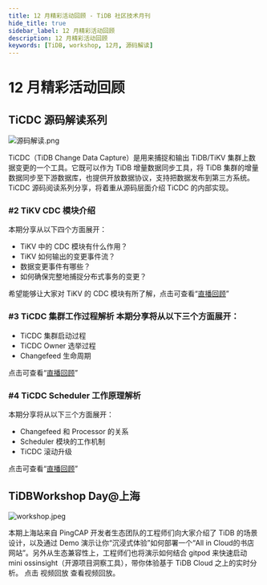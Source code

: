 ```yaml
---
title: 12 月精彩活动回顾 - TiDB 社区技术月刊
hide_title: true
sidebar_label: 12 月精彩活动回顾
description: 12 月精彩活动回顾
keywords: [TiDB, workshop, 12月, 源码解读]
---
```


# 12 月精彩活动回顾

## TiCDC 源码解读系列

![源码解读.png](https://img2.pingcap.com/forms/8/3/83f809a54cdcfb74e24a51770da357c930658f72.png)

TiCDC（TiDB Change Data Capture）是用来捕捉和输出 TiDB/TiKV 集群上数据变更的一个工具。它既可以作为 TiDB 增量数据同步工具，将 TiDB 集群的增量数据同步至下游数据库，也提供开放数据协议，支持把数据发布到第三方系统。TiCDC 源码阅读系列分享，将着重从源码层面介绍 TiCDC 的内部实现。

### #2 **TiKV CDC 模块介绍**

本期分享从以下四个方面展开：

- TiKV 中的 CDC 模块有什么作用？
- TiKV 如何输出的变更事件流？
- 数据变更事件有哪些？
- 如何确保完整地捕捉分布式事务的变更？

希望能够让大家对 TiKV 的 CDC 模块有所了解，点击可查看“[直播回顾](https://asktug.com/t/topic/997315)”

### #3 **TiCDC 集群工作过程解析** 本期分享将从以下三个方面展开：

- TiCDC 集群启动过程
- TiCDC Owner 选举过程
- Changefeed 生命周期

点击可查看“[直播回顾](https://asktug.com/t/topic/998683)”

### #4 **TiCDC Scheduler 工作原理解析**

本期分享将从以下三个方面展开：

- Changefeed 和 Processor 的关系
- Scheduler 模块的工作机制
- TiCDC 滚动升级

点击可查看“[直播回顾](https://www.bilibili.com/video/BV1hY411U7Z2/)”

## TiDBWorkshop Day@上海

![workshop.jpeg](https://img2.pingcap.com/forms/b/6/b6c9ea959af372f0e52fd21db36a8a637115b270.jpeg)

本期上海站来自 PingCAP 开发者生态团队的工程师们向大家介绍了 TiDB 的场景设计，以及通过 Demo 演示让你“沉浸式体验”如何部署一个“All in Cloud的书店网站”。另外从生态兼容性上，工程师们也将演示如何结合 gitpod 来快速启动 mini ossinsight（开源项目洞察工具），带你体验基于 TiDB Cloud 之上的实时分析。
点击 视频回放 查看视频回放。
